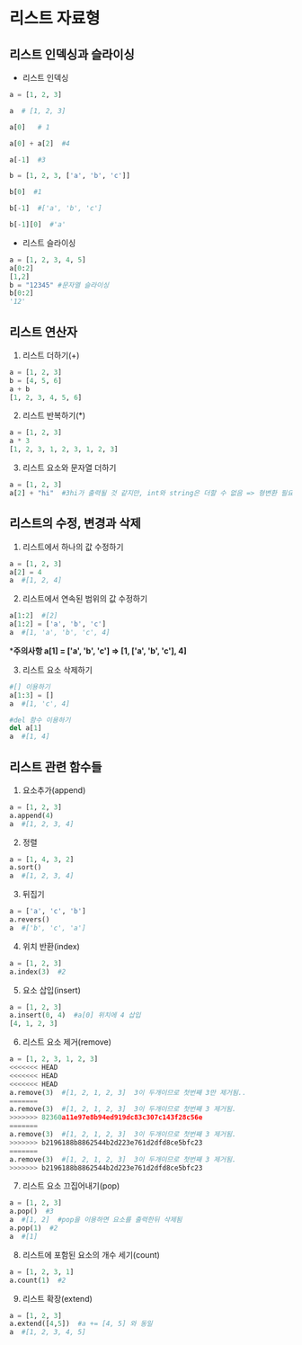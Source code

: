 # 리스트 자료형

## 리스트 인덱싱과 슬라이싱

- 리스트 인덱싱

```python
a = [1, 2, 3]

a  # [1, 2, 3]

a[0]   # 1

a[0] + a[2]  #4

a[-1]  #3

b = [1, 2, 3, ['a', 'b', 'c']]

b[0]  #1

b[-1]  #['a', 'b', 'c']

b[-1][0]  #'a'
```

- 리스트 슬라이싱

```python
a = [1, 2, 3, 4, 5]
a[0:2]
[1,2]
b = "12345" #문자열 슬라이싱
b[0:2]
'12'
```



## 리스트 연산자

1. 리스트 더하기(+)

```python
a = [1, 2, 3]
b = [4, 5, 6]
a + b
[1, 2, 3, 4, 5, 6]
```

2. 리스트 반복하기(*)

```python
a = [1, 2, 3]
a * 3
[1, 2, 3, 1, 2, 3, 1, 2, 3]
```

3. 리스트 요소와 문자열 더하기

```python
a = [1, 2, 3]
a[2] + "hi"  #3hi가 출력될 것 같지만, int와 string은 더할 수 없음 => 형변환 필요 str(a[2]) + "hi #'3hi'
```

 

## 리스트의 수정, 변경과 삭제

1. 리스트에서 하나의 값 수정하기

```python
a = [1, 2, 3]
a[2] = 4
a  #[1, 2, 4]
```

2. 리스트에서 연속된 범위의 값 수정하기

```python
a[1:2]  #[2]
a[1:2] = ['a', 'b', 'c']
a  #[1, 'a', 'b', 'c', 4] 
```

***주의사항 a[1] = ['a', 'b', 'c']  => [1, ['a', 'b', 'c'], 4]**

3. 리스트 요소 삭제하기

```python
#[] 이용하기
a[1:3] = []
a  #[1, 'c', 4]

#del 함수 이용하기
del a[1]
a  #[1, 4]
```



## 리스트 관련 함수들

1. 요소추가(append)

```python
a = [1, 2, 3]
a.append(4)
a  #[1, 2, 3, 4]
```

2. 정렬

```python
a = [1, 4, 3, 2]
a.sort()
a  #[1, 2, 3, 4]
```

3. 뒤집기

```python
a = ['a', 'c', 'b']
a.revers()
a  #['b', 'c', 'a']
```

4. 위치 반환(index)

```python
a = [1, 2, 3]
a.index(3)  #2
```

5. 요소 삽입(insert)

```python
a = [1, 2, 3]
a.insert(0, 4)  #a[0] 위치에 4 삽입
[4, 1, 2, 3]
```

6. 리스트 요소 제거(remove)

```python
a = [1, 2, 3, 1, 2, 3]
<<<<<<< HEAD
<<<<<<< HEAD
<<<<<<< HEAD
a.remove(3)  #[1, 2, 1, 2, 3]  3이 두개이므로 첫번째 3만 제거됨..
=======
a.remove(3)  #[1, 2, 1, 2, 3]  3이 두개이므로 첫번째 3 제거됨.
>>>>>>> 82360a11e97e8b94ed919dc83c307c143f28c56e
=======
a.remove(3)  #[1, 2, 1, 2, 3]  3이 두개이므로 첫번째 3 제거됨.
>>>>>>> b2196188b8862544b2d223e761d2dfd8ce5bfc23
=======
a.remove(3)  #[1, 2, 1, 2, 3]  3이 두개이므로 첫번째 3 제거됨.
>>>>>>> b2196188b8862544b2d223e761d2dfd8ce5bfc23
```

7. 리스트 요소 끄집어내기(pop)

```python
a = [1, 2, 3]
a.pop()  #3
a  #[1, 2]  #pop을 이용하면 요소를 출력한뒤 삭제됨
a.pop(1)  #2
a  #[1]
```

8. 리스트에 포함된 요소의 개수 세기(count)

```python
a = [1, 2, 3, 1]
a.count(1)  #2
```

9. 리스트 확장(extend)

```python
a = [1, 2, 3]
a.extend([4,5])  #a += [4, 5] 와 동일
a  #[1, 2, 3, 4, 5]  
```
